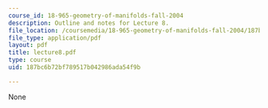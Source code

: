 ```yaml
---
course_id: 18-965-geometry-of-manifolds-fall-2004
description: Outline and notes for Lecture 8.
file_location: /coursemedia/18-965-geometry-of-manifolds-fall-2004/187bc6b72bf789517b042986ada54f9b_lecture8.pdf
file_type: application/pdf
layout: pdf
title: lecture8.pdf
type: course
uid: 187bc6b72bf789517b042986ada54f9b

---
```

None